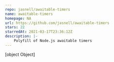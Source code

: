 ```yaml
---
repo: jasnell/awaitable-timers
name: awaitable-timers
homepage: NA
url: https://github.com/jasnell/awaitable-timers
stars: 22
starredAt: 2021-03-17T23:36:12Z
description: |-
    Polyfill of Node.js awaitable timers
---
```


[object Object]
